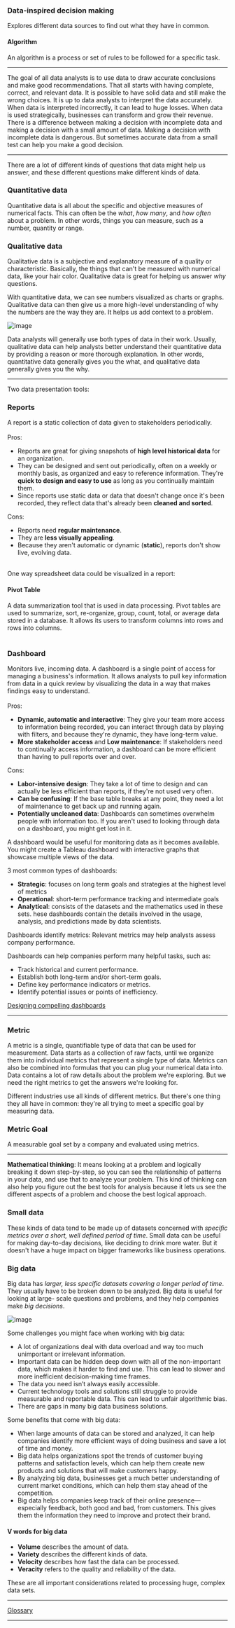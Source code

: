 ### Data-inspired decision making
Explores different data sources to find out what they have in common.

#### Algorithm
An algorithm is a process or set of rules to be followed for a specific task.

---

The goal of all data analysts is to use data to draw accurate conclusions and make good recommendations. That all starts with having complete, correct, and relevant data. It is possible to have solid data and still make the wrong choices. It is up to data analysts to interpret the data accurately. When data is interpreted incorrectly, it can lead to huge losses. When data is used strategically, businesses can transform and grow their revenue. There is a difference between making a decision with incomplete data and making a decision with a small amount of data. Making a decision with incomplete data is dangerous. But sometimes accurate data from a small test can help you make a good decision.

---

There are a lot of different kinds of questions that data might help us answer, and these different questions make different kinds of data.

### Quantitative data
Quantitative data is all about the specific and objective measures of numerical facts. This can often be the *what*, *how many*, and *how often* about a problem. In other words, things you can measure, such as a number, quantity or range.

### Qualitative data
Qualitative data is a subjective and explanatory measure of a quality or characteristic. Basically, the things that can't be measured with numerical data, like your hair color. Qualitative data is great for helping us answer *why* questions.

With quantitative data, we can see numbers visualized as charts or graphs. Qualitative data can then give us a more high-level understanding of why the numbers are the way they are. It helps us add context to a problem.

![image](https://user-images.githubusercontent.com/74421758/146493906-5d9e60ad-bb05-464e-bb78-b811e02e548f.png)

Data analysts will generally use both types of data in their work. Usually, qualitative data can help analysts better understand their quantitative data by providing a reason or more thorough explanation. In other words, quantitative data generally gives you the what, and qualitative data generally gives you the why.

---

Two data presentation tools:

### Reports
A report is a static collection of data given to stakeholders periodically. <br> <br>
Pros:
- Reports are great for giving snapshots of **high level historical data** for an organization.
- They can be designed and sent out periodically, often on a weekly or monthly basis, as organized and easy to reference information. They're **quick to design and easy to use** as long as you continually maintain them.
- Since reports use static data or data that doesn't change once it's been recorded, they reflect data that's already been **cleaned and sorted**. <br> 

Cons:
- Reports need **regular maintenance**.
- They are **less visually appealing**.
- Because they aren't automatic or dynamic (**static**), reports don't show live, evolving data. <br> <br>

One way spreadsheet data could be visualized in a report:
#### Pivot Table
A data summarization tool that is used in data processing. Pivot tables are used to summarize, sort, re-organize, group, count, total, or average data stored in a database. It allows its users to transform columns into rows and rows into columns. <br> <br>

### Dashboard
Monitors live, incoming data. A dashboard is a single point of access for managing a business's information. It allows analysts to pull key information from data in a quick review by visualizing the data in a way that makes findings easy to understand.  <br> <br>
Pros:
- **Dynamic, automatic and interactive**: They give your team more access to information being recorded, you can interact through data by playing with filters, and because they're dynamic, they have long-term value.
- **More stakeholder access** and **Low maintenance**: If stakeholders need to continually access information, a dashboard can be more efficient than having to pull reports over and over. <br>

Cons:
- **Labor-intensive design**: They take a lot of time to design and can actually be less efficient than reports, if they're not used very often.
- **Can be confusing**: If the base table breaks at any point, they need a lot of maintenance to get back up and running again.
- **Potentially uncleaned data**: Dashboards can sometimes overwhelm people with information too. If you aren't used to looking through data on a dashboard, you might get lost in it. <br> 

A dashboard would be useful for monitoring data as it becomes available. You might create a Tableau dashboard with interactive graphs that showcase multiple views of the data.

3 most common types of dashboards:
- **Strategic**: focuses on long term goals and strategies at the highest level of metrics
- **Operational**: short-term performance tracking and intermediate goals
- **Analytical**: consists of the datasets and the mathematics used in these sets. hese dashboards contain the details involved in the usage, analysis, and predictions made by data scientists. 

Dashboards identify metrics: Relevant metrics may help analysts assess company performance.

Dashboards can help companies perform many helpful tasks, such as:
- Track historical and current performance.
- Establish both long-term and/or short-term goals.
- Define key performance indicators or metrics.
- Identify potential issues or points of inefficiency.

[Designing compelling dashboards](https://d3c33hcgiwev3.cloudfront.net/IfnpXnRlRhi56V50ZVYYow_3a87f3d18e444bdda63014571e0d9ef1_DAC2-Designing-compelling-dashboards.pdf?Expires=1639872000&Signature=jkZQrBDKFAQKg9Cl~uonJ3YgiJYh8QG-y7xKsMSMkaOd-AumFhG~X~PdpihInp-O6Irvn2Q1QtcUQCjTAfCuwOE9tJuhirAroRh3UuWAqliZh7rJgylneeVj1kMvFohDUHLVIxMIeqpH2Jd4sLcvKRxIsIhoZwZYrQScTKBrPLc_&Key-Pair-Id=APKAJLTNE6QMUY6HBC5A)

---

### Metric 
A metric is a single, quantifiable type of data that can be used for measurement. Data starts as a collection of raw facts, until we organize them into individual metrics that represent a single type of data. Metrics can also be combined into formulas that you can plug your numerical data into. Data contains a lot of raw details about the problem we're exploring. But we need the right metrics to get the answers we're looking for.

Different industries use all kinds of different metrics. But there's one thing they all have in common: they're all trying to meet a specific goal by measuring data.

### Metric Goal
A measurable goal set by a company and evaluated using metrics.

---

**Mathematical thinking**: It means looking at a problem and logically breaking it down step-by-step, so you can see the relationship of patterns in your data, and use that to analyze your problem. This kind of thinking can also help you figure out the best tools for analysis because it lets us see the different aspects of a problem and choose the best logical approach.

### Small data
These kinds of data tend to be made up of datasets concerned with *specific metrics over a short, well defined period of time*. Small data can be useful for making day-to-day decisions, like deciding to drink more water. But it doesn't have a huge impact on bigger frameworks like business operations.

### Big data
Big data has *larger, less specific datasets covering a longer period of time*. They usually have to be broken down to be analyzed. Big data is useful for looking at large- scale questions and problems, and they help companies make *big decisions*.

![image](https://user-images.githubusercontent.com/74421758/146516417-6672f334-7ff6-4dc1-a5d8-79afb65e1c81.png)

Some challenges you might face when working with big data:
- A lot of organizations deal with data overload and way too much unimportant or irrelevant information. 
- Important data can be hidden deep down with all of the non-important data, which makes it harder to find and use. This can lead to slower and more inefficient decision-making time frames.
- The data you need isn’t always easily accessible. 
- Current technology tools and solutions still struggle to provide measurable and reportable data. This can lead to unfair algorithmic bias. 
- There are gaps in many big data business solutions.

Some benefits that come with big data:
- When large amounts of data can be stored and analyzed, it can help companies identify more efficient ways of doing business and save a lot of time and money.
- Big data helps organizations spot the trends of customer buying patterns and satisfaction levels, which can help them create new products and solutions that will make customers happy.
- By analyzing big data, businesses get a much better understanding of current market conditions, which can help them stay ahead of the competition.
- Big data helps companies keep track of their online presence—especially feedback, both good and bad, from customers. This gives them the information they need to improve and protect their brand.

#### V words for big data
- **Volume** describes the amount of data.
- **Variety** describes the different kinds of data. 
- **Velocity** describes how fast the data can be processed.
- **Veracity** refers to the quality and reliability of the data.

These are all important considerations related to processing huge, complex data sets. 

---

[Glossary](https://docs.google.com/document/d/1jjYX7LtWJxWC9qbI9pKHpoVqqlD0YuILDpyYENwYGvI/template/preview)

---



